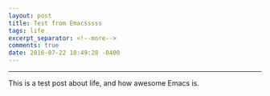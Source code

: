 ```yaml
---
layout: post
title: Test from Emacsssss
tags: life
excerpt_separator: <!--more-->
comments: true
date: 2016-07-22 18:49:28 -0400
---
```

<hr class="life">
This is a test post about life, and how awesome Emacs is.


<!--more-->

<body class="life"></body>

